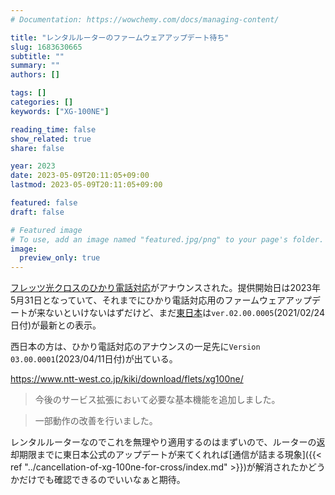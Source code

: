 ```yaml
---
# Documentation: https://wowchemy.com/docs/managing-content/

title: "レンタルルーターのファームウェアアップデート待ち"
slug: 1683630665
subtitle: ""
summary: ""
authors: []

tags: []
categories: []
keywords: ["XG-100NE"]

reading_time: false
show_related: true
share: false

year: 2023
date: 2023-05-09T20:11:05+09:00
lastmod: 2023-05-09T20:11:05+09:00

featured: false
draft: false

# Featured image
# To use, add an image named "featured.jpg/png" to your page's folder.
image:
  preview_only: true
---
```


[フレッツ光クロスのひかり電話対応](https://www.ntt-east.co.jp/release/detail/20230508_01.html)がアナウンスされた。提供開始日は2023年5月31日となっていて、それまでにひかり電話対応用のファームウェアアップデートが来ないといけないはずだけど、まだ[東日本](https://web116.jp/ced/support/version/broadband/xg_100ne/)は`ver.02.00.0005`(2021/02/24日付)が最新との表示。

西日本の方は、ひかり電話対応のアナウンスの一足先に`Version 03.00.0001`(2023/04/11日付)が出ている。

https://www.ntt-west.co.jp/kiki/download/flets/xg100ne/
> 今後のサービス拡張において必要な基本機能を追加しました。

> 一部動作の改善を行いました。

レンタルルーターなのでこれを無理やり適用するのはまずいので、ルーターの返却期限までに東日本公式のアップデートが来てくれれば[通信が詰まる現象]({{< ref "../cancellation-of-xg-100ne-for-cross/index.md" >}})が解消されたかどうかだけでも確認できるのでいいなぁと期待。

